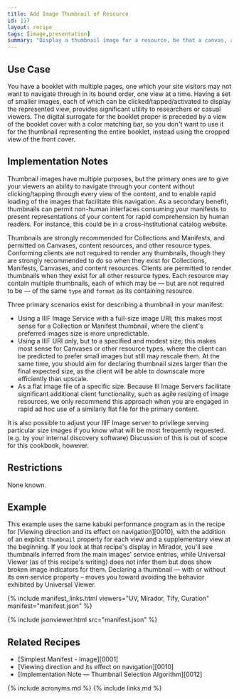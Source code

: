 ```yaml
---
title: Add Image Thumbnail of Resource
id: 117
layout: recipe
tags: [image,presentation]
summary: "Display a thumbnail image for a resource, be that a canvas, a range, an audio file or a video, such that it can be clicked to activate that particular resource."
---
```


## Use Case

You have a booklet with multiple pages, one which your site visitors may not want to navigate through in its bound order, one view at a time. Having a set of smaller images, each of which can be clicked/tapped/activated to display the represented view, provides significant utility to researchers or casual viewers. The digital surrogate for the booklet proper is preceded by a view of the booklet cover with a color matching bar, so you don't want to use it for the thumbnail representing the entire booklet, instead using the cropped view of the front cover.

## Implementation Notes

Thumbnail images have multiple purposes, but the primary ones are to give your viewers an ability to navigate through your content without clicking/tapping through every view of the content, and to enable rapid loading of the images that facilitate this navigation. As a secondary benefit, thumbnails can permit non-human interfaces consuming your manifests to present representations of your content for rapid comprehension by human readers. For instance, this could be in a cross-institutional catalog website.

Thumbnails are strongly recommended for Collections and Manifests, and permitted on Canvases, content resources, and other resource types. Conforming clients are not required to render any thumbnails, though they are strongly recommended to do so when they exist for Collections, Manifests, Canvases, and content resources. Clients are permitted to render thumbnails when they exist for all other resource types. Each resource may contain multiple thumbnails, each of which may be — but are not required to be — of the same `type` and `format` as its containing resource. 

Three primary scenarios exist for describing a thumbnail in your manifest:
+ Using a IIIF Image Service with a full-size image URI; this makes most sense for a Collection or Manifest thumbnail, where the client's preferred images size is more unpredictable.
+ Using a IIIF URI only, but to a specified and modest size; this makes most sense for Canvases or other resource types, where the client can be predicted to prefer small images but still may rescale them. At the same time, you should aim for declaring thumbnail sizes larger than the final expected size, as the client will be able to downscale more efficiently than upscale.
+ As a flat image file of a specific size. Because III Image Servers facilitate significant additional client functionality, such as agile resizing of image resources, we only recommend this approach when you are engaged in rapid ad hoc use of a similarly flat file for the primary content.

It is also possible to adjust your IIIF Image server to privilege serving particular size images if you know what will be most frequently requested. (e.g. by your internal discovery software) Discussion of this is out of scope for this cookbook, however.

## Restrictions

None known.

## Example

This example uses the same kabuki performance program as in the recipe for [Viewing direction and its effect on navigation][0010], with the addition of an explicit `thumbnail` property for each view and a supplementary view at the beginning. If you look at that recipe's display in Mirador, you'll see thumbnails inferred from the main images' service entries, while Universal Viewer (as of this recipe's writing) does not infer them but does show broken image indicators for them. Declaring a thumbnail — with or without its own service property – moves you toward avoiding the behavior exhibited by Universal Viewer.

{% include manifest_links.html viewers="UV, Mirador, Tify, Curation" manifest="manifest.json" %}

{% include jsonviewer.html src="manifest.json" %}

## Related Recipes

* [Simplest Manifest - Image][0001]
* [Viewing direction and its effect on navigation][0010]
* [Implementation Note — Thumbnail Selection Algorithm][0012]

{% include acronyms.md %}
{% include links.md %}

